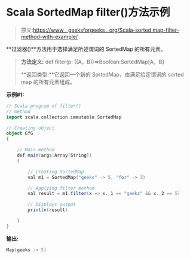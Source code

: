 # Scala SortedMap filter()方法示例

> 原文:[https://www . geeksforgeeks . org/Scala-sorted map-filter-method-with-example/](https://www.geeksforgeeks.org/scala-sortedmap-filter-method-with-example/)

**过滤器()**方法用于选择满足所述谓词的 SortedMap 的所有元素。

> **方法定义:** def filter(p: ((A，B))=>Boolean:SortedMap[A，B]
> 
> **返回类型:**它返回一个新的 SortedMap，由满足给定谓词的 sorted map 的所有元素组成。

**示例#1:**

```scala
// Scala program of filter()
// method
import scala.collection.immutable.SortedMap

// Creating object
object GfG
{ 

    // Main method
    def main(args:Array[String])
    {

        // Creating SortedMap
        val m1 = SortedMap("geeks" -> 5, "for" -> 3)

        // Applying filter method
        val result = m1.filter(x => x._1 == "geeks" && x._2 == 5)

        // Displays output
        println(result)

    }
}
```

**输出:**

```scala
Map(geeks -> 5)

```